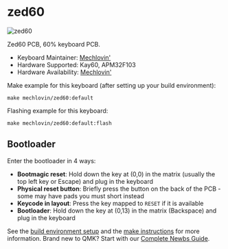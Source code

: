 # zed60

![zed60](https://i.imgur.com/KyTpfmMl.png)

Zed60 PCB, 60% keyboard PCB.
* Keyboard Maintainer: [Mechlovin'](https://mechlovin.studio)
* Hardware Supported: Kay60, APM32F103
* Hardware Availability: [Mechlovin'](https://mechlovin.studio)

Make example for this keyboard (after setting up your build environment):

    make mechlovin/zed60:default

Flashing example for this keyboard:

    make mechlovin/zed60:default:flash

## Bootloader

Enter the bootloader in 4 ways:

* **Bootmagic reset**: Hold down the key at (0,0) in the matrix (usually the top left key or Escape) and plug in the keyboard
* **Physical reset button**: Briefly press the button on the back of the PCB - some may have pads you must short instead
* **Keycode in layout**: Press the key mapped to `RESET` if it is available
* **Bootloader**: Hold down the key at (0,13) in the matrix (Backspace) and plug in the keyboard 

See the [build environment setup](https://docs.qmk.fm/#/getting_started_build_tools) and the [make instructions](https://docs.qmk.fm/#/getting_started_make_guide) for more information. Brand new to QMK? Start with our [Complete Newbs Guide](https://docs.qmk.fm/#/newbs).
